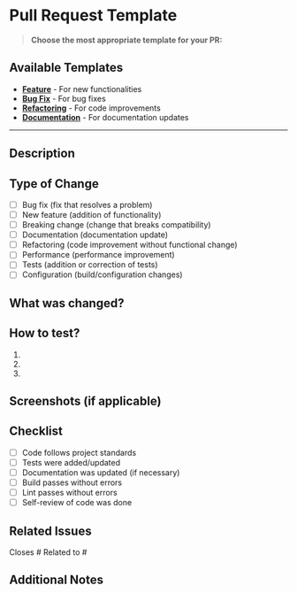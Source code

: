 # Pull Request Template

> **Choose the most appropriate template for your PR:**

## Available Templates

- **[Feature](/.github/pull_request_template_feature.md)** - For new functionalities
- **[Bug Fix](/.github/pull_request_template_bugfix.md)** - For bug fixes
- **[Refactoring](/.github/pull_request_template_refactor.md)** - For code improvements
- **[Documentation](/.github/pull_request_template_docs.md)** - For documentation updates

---

## Description

<!-- Briefly describe the changes implemented in this PR -->

## Type of Change

- [ ] Bug fix (fix that resolves a problem)
- [ ] New feature (addition of functionality)
- [ ] Breaking change (change that breaks compatibility)
- [ ] Documentation (documentation update)
- [ ] Refactoring (code improvement without functional change)
- [ ] Performance (performance improvement)
- [ ] Tests (addition or correction of tests)
- [ ] Configuration (build/configuration changes)

## What was changed?

<!-- List the main changes made -->

## How to test?

<!-- Instructions for testing the changes -->

1. 
2. 
3. 

## Screenshots (if applicable)

<!-- Add screenshots if there are visual changes -->

## Checklist

- [ ] Code follows project standards
- [ ] Tests were added/updated
- [ ] Documentation was updated (if necessary)
- [ ] Build passes without errors
- [ ] Lint passes without errors
- [ ] Self-review of code was done

## Related Issues

<!-- Reference related issues using #number -->

Closes # 
Related to #

## Additional Notes

<!-- Additional information that may be useful --> 